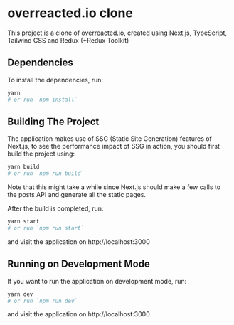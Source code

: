 # overreacted.io clone

This project is a clone of [overreacted.io](https://overreacted.io/), created using Next.js, TypeScript, Tailwind CSS and Redux (+Redux Toolkit)

## Dependencies

To install the dependencies, run:

```sh
yarn
# or run `npm install`
```

## Building The Project

The application makes use of SSG (Static Site Generation) features of Next.js, to see the performance impact of SSG in action, you should first build the project using:

```sh
yarn build
# or run `npm run build`
```

Note that this might take a while since Next.js should make a few calls to the posts API and generate all the static pages.

After the build is completed, run:

```sh
yarn start
# or run `npm run start`
```

and visit the application on http://localhost:3000


## Running on Development Mode

If you want to run the application on development mode, run:

```sh
yarn dev
# or run `npm run dev`
```

and visit the application on http://localhost:3000
